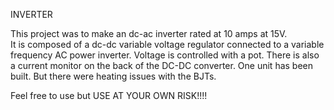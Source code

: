 INVERTER

This project was to make an dc-ac inverter rated at 10 amps at 15V.  
It is composed of a dc-dc variable voltage regulator connected to a variable frequency AC power inverter.
Voltage is controlled with a pot.  There is also a current monitor on the back of the DC-DC converter.
One unit has been built.  But there were heating issues with the BJTs.

Feel free to use but USE AT YOUR OWN RISK!!!!
